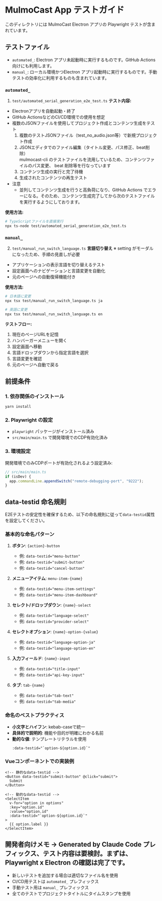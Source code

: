 # MulmoCast App テストガイド

このディレクトリには MulmoCast Electron アプリの Playwright テストが含まれています。

## テストファイル
* `automated_`: Electron アプリ未起動時に実行するものです。GitHub Actions 向けにも利用します。
* `manual_`: ローカル環境かつElectron アプリ起動時に実行するものです。手動テストの効率化に利用するものも含まれています。

### `automated_`
1. `test/automated_serial_generation_e2e_test.ts` 
**テスト内容:**

- Electronアプリを自動起動・終了
- GitHub ActionsなどのCI/CD環境での使用を想定
- 複数のJSONファイルを使用してプロジェクト作成とコンテンツ生成をテスト
  1. 複数のテストJSONファイル（test_no_audio.json等）で新規プロジェクト作成
  2. JSONエディタでのファイル編集（タイトル変更、パス修正、beat削除）  
      mulmocast-cli のテストファイルを流用しているため、コンテンツファイルのパス変更、 beat 削除等を行なっています
  3. コンテンツ生成の実行と完了待機
  4. 生成されたコンテンツの再生テスト
- 注意
  - 並列してコンテンツ生成を行うと高負荷になり、GitHub Actions でエラーになる。そのため、コンテンツ生成完了してから次のテストファイルを実行するようにしております。

**使用方法:**
```bash
# TypeScriptファイルを直接実行
npx ts-node test/automated_serial_generation_e2e_test.ts
```

### `manual_`
2. `test/manual_run_switch_language.ts`
**言語切り替え**
※ setting がモーダルになったため、手順の見直しが必要

- アプリケーションの表示言語を切り替えるテスト
- 設定画面へのナビゲーションと言語変更を自動化
- 元のページへの自動復帰機能付き

**使用方法:**
```bash
# 日本語に変更
npx tsx test/manual_run_switch_language.ts ja

# 英語に変更
npx tsx test/manual_run_switch_language.ts en
```

**テストフロー:**
1. 現在のページURLを記憶
2. ハンバーガーメニューを開く
3. 設定画面へ移動
4. 言語ドロップダウンから指定言語を選択
5. 言語変更を確認
6. 元のページへ自動で戻る

## 前提条件

### 1. 依存関係のインストール
```bash
yarn install
```

### 2. Playwright の設定
- `playwright` パッケージがインストール済み
- `src/main/main.ts` で開発環境でのCDP有効化済み

### 3. 環境設定
開発環境でのみCDPポートが有効化されるよう設定済み:
```typescript
// src/main/main.ts
if (isDev) {
  app.commandLine.appendSwitch("remote-debugging-port", "9222");
}
```

## data-testid 命名規則

E2Eテストの安定性を確保するため、以下の命名規則に従って`data-testid`属性を設定してください。

### 基本的な命名パターン

1. **ボタン**: `{action}-button`
   - 例: `data-testid="menu-button"`
   - 例: `data-testid="submit-button"`
   - 例: `data-testid="cancel-button"`

2. **メニューアイテム**: `menu-item-{name}`
   - 例: `data-testid="menu-item-settings"`
   - 例: `data-testid="menu-item-dashboard"`

3. **セレクト/ドロップダウン**: `{name}-select`
   - 例: `data-testid="language-select"`
   - 例: `data-testid="provider-select"`

4. **セレクトオプション**: `{name}-option-{value}`
   - 例: `data-testid="language-option-ja"`
   - 例: `data-testid="language-option-en"`

5. **入力フィールド**: `{name}-input`
   - 例: `data-testid="title-input"`
   - 例: `data-testid="api-key-input"`

6. **タブ**: `tab-{name}`
   - 例: `data-testid="tab-text"`
   - 例: `data-testid="tab-media"`

### 命名のベストプラクティス

- **小文字とハイフン**: kebab-caseで統一
- **具体的で説明的**: 機能や目的が明確にわかる名前
- **動的な値**: テンプレートリテラルを使用
  ```vue
  :data-testid="`option-${option.id}`"
  ```

### Vueコンポーネントでの実装例

```vue
<!-- 静的なdata-testid -->
<Button data-testid="submit-button" @click="submit">
  Submit
</Button>

<!-- 動的なdata-testid -->
<SelectItem 
  v-for="option in options" 
  :key="option.id"
  :value="option.id"
  :data-testid="`option-${option.id}`"
>
  {{ option.label }}
</SelectItem>
```

## 開発者向けメモ → Generated by Claude Code プレフィックス、テスト内容は要検討。まずは、Playwright x Electron の確認は完了です。

- 新しいテストを追加する場合は適切なファイル名を使用
- CI/CD用テストは `automated_` プレフィックス
- 手動テスト用は `manual_` プレフィックス
- 全てのテストでプロジェクトタイトルにタイムスタンプを使用